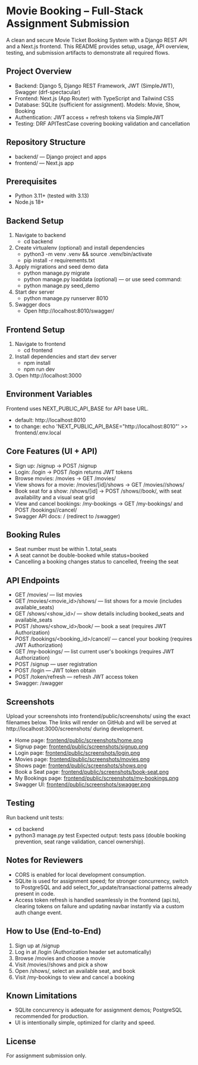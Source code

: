 # Movie Booking – Full-Stack Assignment Submission

A clean and secure Movie Ticket Booking System with a Django REST API and a Next.js frontend. This README provides setup, usage, API overview, testing, and submission artifacts to demonstrate all required flows.

## Project Overview
- Backend: Django 5, Django REST Framework, JWT (SimpleJWT), Swagger (drf-spectacular)
- Frontend: Next.js (App Router) with TypeScript and Tailwind CSS
- Database: SQLite (sufficient for assignment). Models: Movie, Show, Booking
- Authentication: JWT access + refresh tokens via SimpleJWT
- Testing: DRF APITestCase covering booking validation and cancellation

## Repository Structure
- backend/ — Django project and apps
- frontend/ — Next.js app

## Prerequisites
- Python 3.11+ (tested with 3.13)
- Node.js 18+

## Backend Setup
1. Navigate to backend
   - cd backend
2. Create virtualenv (optional) and install dependencies
   - python3 -m venv .venv && source .venv/bin/activate
   - pip install -r requirements.txt
3. Apply migrations and seed demo data
   - python manage.py migrate
   - python manage.py loaddata (optional) — or use seed command:
   - python manage.py seed_demo
4. Start dev server
   - python manage.py runserver 8010
5. Swagger docs
   - Open http://localhost:8010/swagger/

## Frontend Setup
1. Navigate to frontend
   - cd frontend
2. Install dependencies and start dev server
   - npm install
   - npm run dev
3. Open http://localhost:3000

## Environment Variables
Frontend uses NEXT_PUBLIC_API_BASE for API base URL.
- default: http://localhost:8010
- to change: echo 'NEXT_PUBLIC_API_BASE="http://localhost:8010"' >> frontend/.env.local

## Core Features (UI + API)
- Sign up: /signup → POST /signup
- Login: /login → POST /login returns JWT tokens
- Browse movies: /movies → GET /movies/
- View shows for a movie: /movies/[id]/shows → GET /movies/<id>/shows/
- Book seat for a show: /shows/[id] → POST /shows/<id>/book/, with seat availability and a visual seat grid
- View and cancel bookings: /my-bookings → GET /my-bookings/ and POST /bookings/<id>/cancel/
- Swagger API docs: / (redirect to /swagger)

## Booking Rules
- Seat number must be within 1..total_seats
- A seat cannot be double-booked while status=booked
- Cancelling a booking changes status to cancelled, freeing the seat

## API Endpoints
- GET /movies/ — list movies
- GET /movies/<movie_id>/shows/ — list shows for a movie (includes available_seats)
- GET /shows/<show_id>/ — show details including booked_seats and available_seats
- POST /shows/<show_id>/book/ — book a seat (requires JWT Authorization)
- POST /bookings/<booking_id>/cancel/ — cancel your booking (requires JWT Authorization)
- GET /my-bookings/ — list current user's bookings (requires JWT Authorization)
- POST /signup — user registration
- POST /login — JWT token obtain
- POST /token/refresh — refresh JWT access token
- Swagger: /swagger

## Screenshots
Upload your screenshots into frontend/public/screenshots/ using the exact filenames below. The links will render on GitHub and will be served at http://localhost:3000/screenshots/<filename> during development.

- Home page: [frontend/public/screenshots/home.png](frontend/public/screenshots/home.png)
- Signup page: [frontend/public/screenshots/signup.png](frontend/public/screenshots/signup.png)
- Login page: [frontend/public/screenshots/login.png](frontend/public/screenshots/login.png)
- Movies page: [frontend/public/screenshots/movies.png](frontend/public/screenshots/movies.png)
- Shows page: [frontend/public/screenshots/shows.png](frontend/public/screenshots/shows.png)
- Book a Seat page: [frontend/public/screenshots/book-seat.png](frontend/public/screenshots/book-seat.png)
- My Bookings page: [frontend/public/screenshots/my-bookings.png](frontend/public/screenshots/my-bookings.png)
- Swagger UI: [frontend/public/screenshots/swagger.png](frontend/public/screenshots/swagger.png)

## Testing
Run backend unit tests:
- cd backend
- python3 manage.py test
Expected output: tests pass (double booking prevention, seat range validation, cancel ownership).

## Notes for Reviewers
- CORS is enabled for local development consumption.
- SQLite is used for assignment speed; for stronger concurrency, switch to PostgreSQL and add select_for_update/transactional patterns already present in code.
- Access token refresh is handled seamlessly in the frontend (api.ts), clearing tokens on failure and updating navbar instantly via a custom auth change event.

## How to Use (End-to-End)
1. Sign up at /signup
2. Log in at /login (Authorization header set automatically)
3. Browse /movies and choose a movie
4. Visit /movies/<id>/shows and pick a show
5. Open /shows/<id>, select an available seat, and book
6. Visit /my-bookings to view and cancel a booking

## Known Limitations
- SQLite concurrency is adequate for assignment demos; PostgreSQL recommended for production.
- UI is intentionally simple, optimized for clarity and speed.

## License
For assignment submission only.